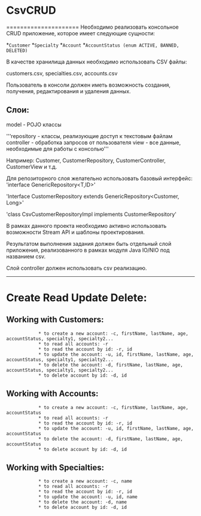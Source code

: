 # CsvCRUD
=====================
Необходимо реализовать консольное CRUD приложение, которое имеет следующие сущности:

*`Customer`
*`Specialty`
*`Account`
*`AccountStatus (enum ACTIVE, BANNED, DELETED)`

В качестве хранилища данных необходимо использовать CSV файлы:

customers.csv, specialties.csv, accounts.csv

Пользователь в консоли должен иметь возможность создания, получения, редактирования и удаления данных.

Слои:
-------------
model - POJO классы

'''repository - классы, реализующие доступ к текстовым файлам
controller - обработка запросов от пользователя
view - все данные, необходимые для работы с консолью'''

Например: Customer, CustomerRepository, CustomerController, CustomerView и т.д.

Для репозиторного слоя желательно использовать базовый интерфейс:
'interface GenericRepository<T,ID>'

'Interface CustomerRepository extends GenericRepository<Customer, Long>'

'class CsvCustomerRepositoryImpl implements CustomerRepository'

В рамках данного проекта необходимо активно использовать возможности Stream API и шаблоны проектирования.

Результатом выполнения задания должен быть отдельный слой приложения, реализованного в рамках модуля  Java IO/NIO под названием csv. 

Слой controller должен использовать csv реализацию.

---------------------------------------------------------------------------------------------------------------------------------------------------------------------------------
Create Read Update Delete:
============================ 
Working with Customers:
----------------------
                * to create a new account: -c, firstName, lastName, age, accountStatus, specialty1, specialty2...
                * to read all accounts: -r
                * to read the account by id: -r, id
                * to update the account: -u, id, firstName, lastName, age, accountStatus, specialty1, specialty2... 
                * to delete the account: -d, firstName, lastName, age, accountStatus, specialty1, specialty2...
                * to delete account by id: -d, id
Working with Accounts:
---------------------
                * to create a new account: -c, firstName, lastName, age, accountStatus
                * to read all accounts: -r
                * to read the account by id: -r, id
                * to update the account: -u, id, firstName, lastName, age, accountStatus
                * to delete the account: -d, firstName, lastName, age, accountStatus
                * to delete account by id: -d, id
Working with Specialties:
--------------------
                * to create a new account: -c, name
                * to read all accounts: -r
                * to read the account by id: -r, id
                * to update the account: -u, id, name
                * to delete the account: -d, name
                * to delete account by id: -d, id
